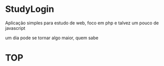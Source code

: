 # StudyLogin
Aplicação simples para estudo de web, foco em php e talvez um pouco de javascript

um dia pode se tornar algo maior, quem sabe

# TOP
